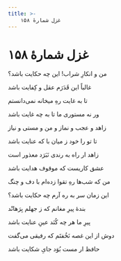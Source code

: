 ```yaml
---
title: >-
    غزل شمارهٔ ۱۵۸
---
```

# غزل شمارهٔ ۱۵۸

<div class="b" id="bn1"><div class="m1"><p>من و انکارِ شراب! این چه حکایت باشد؟</p></div>
<div class="m2"><p>غالباً این قَدَرَم عقل و کِفایت باشد</p></div></div>
<div class="b" id="bn2"><div class="m1"><p>تا به غایت رهِ میخانه نمی‌دانستم</p></div>
<div class="m2"><p>ور نه مستوری ما تا به چه غایت باشد</p></div></div>
<div class="b" id="bn3"><div class="m1"><p>زاهد و عجب و نماز و من و مستی و نیاز</p></div>
<div class="m2"><p>تا تو را خود ز میان با که عنایت باشد</p></div></div>
<div class="b" id="bn4"><div class="m1"><p>زاهد ار راه به رندی نَبَرَد معذور است</p></div>
<div class="m2"><p>عشق کاریست که موقوف هدایت باشد</p></div></div>
<div class="b" id="bn5"><div class="m1"><p>من که شب‌ها رهِ تقوا زده‌ام با دف و چنگ</p></div>
<div class="m2"><p>این زمان سر به ره آرم چه حکایت باشد؟</p></div></div>
<div class="b" id="bn6"><div class="m1"><p>بندهٔ پیرِ مغانم که ز جهلم بِرَهانْد</p></div>
<div class="m2"><p>پیرِ ما هر چه کُنَد عینِ عنایت باشد</p></div></div>
<div class="b" id="bn7"><div class="m1"><p>دوش از این غصه نَخُفتَم که رفیقی می‌گفت</p></div>
<div class="m2"><p>حافظ ار مست بُوَد جایِ شکایت باشد</p></div></div>
